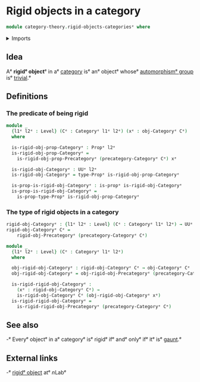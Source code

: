 # Rigid objects in a category

```agda
module category-theory.rigid-objects-categoriesᵉ where
```

<details><summary>Imports</summary>

```agda
open import category-theory.categoriesᵉ
open import category-theory.rigid-objects-precategoriesᵉ

open import foundation.propositionsᵉ
open import foundation.universe-levelsᵉ
```

</details>

## Idea

Aᵉ **rigidᵉ object**ᵉ in aᵉ [category](category-theory.categories.mdᵉ) isᵉ anᵉ objectᵉ
whoseᵉ [automorphismᵉ group](group-theory.automorphism-groups.mdᵉ) isᵉ
[trivial](group-theory.trivial-groups.md).ᵉ

## Definitions

### The predicate of being rigid

```agda
module _
  {l1ᵉ l2ᵉ : Level} (Cᵉ : Categoryᵉ l1ᵉ l2ᵉ) (xᵉ : obj-Categoryᵉ Cᵉ)
  where

  is-rigid-obj-prop-Categoryᵉ : Propᵉ l2ᵉ
  is-rigid-obj-prop-Categoryᵉ =
    is-rigid-obj-prop-Precategoryᵉ (precategory-Categoryᵉ Cᵉ) xᵉ

  is-rigid-obj-Categoryᵉ : UUᵉ l2ᵉ
  is-rigid-obj-Categoryᵉ = type-Propᵉ is-rigid-obj-prop-Categoryᵉ

  is-prop-is-rigid-obj-Categoryᵉ : is-propᵉ is-rigid-obj-Categoryᵉ
  is-prop-is-rigid-obj-Categoryᵉ =
    is-prop-type-Propᵉ is-rigid-obj-prop-Categoryᵉ
```

### The type of rigid objects in a category

```agda
rigid-obj-Categoryᵉ : {l1ᵉ l2ᵉ : Level} (Cᵉ : Categoryᵉ l1ᵉ l2ᵉ) → UUᵉ (l1ᵉ ⊔ l2ᵉ)
rigid-obj-Categoryᵉ Cᵉ =
    rigid-obj-Precategoryᵉ (precategory-Categoryᵉ Cᵉ)

module _
  {l1ᵉ l2ᵉ : Level} (Cᵉ : Categoryᵉ l1ᵉ l2ᵉ)
  where

  obj-rigid-obj-Categoryᵉ : rigid-obj-Categoryᵉ Cᵉ → obj-Categoryᵉ Cᵉ
  obj-rigid-obj-Categoryᵉ = obj-rigid-obj-Precategoryᵉ (precategory-Categoryᵉ Cᵉ)

  is-rigid-rigid-obj-Categoryᵉ :
    (xᵉ : rigid-obj-Categoryᵉ Cᵉ) →
    is-rigid-obj-Categoryᵉ Cᵉ (obj-rigid-obj-Categoryᵉ xᵉ)
  is-rigid-rigid-obj-Categoryᵉ =
    is-rigid-rigid-obj-Precategoryᵉ (precategory-Categoryᵉ Cᵉ)
```

## See also

-ᵉ Everyᵉ objectᵉ in aᵉ categoryᵉ isᵉ rigidᵉ ifᵉ andᵉ onlyᵉ ifᵉ itᵉ isᵉ
  [gaunt](category-theory.gaunt-categories.md).ᵉ

## External links

-ᵉ [rigidᵉ object](https://ncatlab.org/nlab/show/rigid+objectᵉ) atᵉ $n$Labᵉ